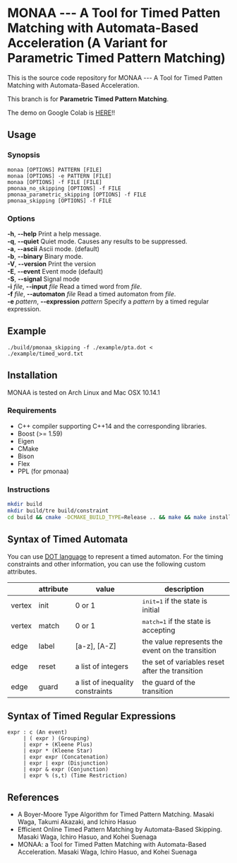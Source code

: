 MONAA --- A Tool for Timed Patten Matching with Automata-Based Acceleration (A Variant for Parametric Timed Pattern Matching)
=============================================================================================================================

This is the source code repository for MONAA --- A Tool for Timed Patten Matching with Automata-Based Acceleration.

This branch is for **Parametric Timed Pattern Matching**.

The demo on Google Colab is [HERE](https://colab.research.google.com/drive/1JQtKtMWBqCn1xoD9iE_k7rlGHSrCCGwn)!!

Usage
-----

### Synopsis

    monaa [OPTIONS] PATTERN [FILE]
    monaa [OPTIONS] -e PATTERN [FILE]
    monaa [OPTIONS] -f FILE [FILE]
    pmonaa_no_skipping [OPTIONS] -f FILE
    pmonaa_parametric_skipping [OPTIONS] -f FILE
    pmonaa_skipping [OPTIONS] -f FILE

### Options

**-h**, **--help** Print a help message. <br />
**-q**, **--quiet** Quiet mode. Causes any results to be suppressed. <br />
**-a**, **--ascii** Ascii mode. (default) <br />
**-b**, **--binary** Binary mode. <br />
**-V**, **--version** Print the version <br />
**-E**, **--event** Event mode (default) <br />
**-S**, **--signal** Signal mode <br />
**-i** *file*, **--input** *file* Read a timed word from *file*. <br />
**-f** *file*, **--automaton** *file* Read a timed automaton from *file*. <br />
**-e** *pattern*, **--expression** *pattern* Specify a *pattern* by a timed regular expression. <br />

Example
-------
    
    ./build/pmonaa_skipping -f ./example/pta.dot < ./example/timed_word.txt


Installation
------------

MONAA is tested on Arch Linux and Mac OSX 10.14.1

### Requirements

* C++ compiler supporting C++14 and the corresponding libraries.
* Boost (>= 1.59)
* Eigen
* CMake
* Bison
* Flex
* PPL (for pmonaa)

### Instructions

```sh
mkdir build 
mkdir build/tre build/constraint
cd build && cmake -DCMAKE_BUILD_TYPE=Release .. && make && make install
```

Syntax of Timed Automata
------------------------

You can use [DOT language](http://www.graphviz.org/content/dot-language) to represent a timed automaton. For the timing constraints and other information, you can use the following custom attributes.

<table>
<thead>
<tr class="header">
<th></th>
<th>attribute</th>
<th>value</th>
<th>description</th>
</tr>
</thead>
<tbody>
<tr class="odd">
<td>vertex</td>
<td>init</td><td>0 or 1</td><td><tt>init=1</tt> if the state is initial</td></tr>
<tr class="even">
<td>vertex</td><td>match</td><td>0 or 1</td><td><tt>match=1</tt> if the state is accepting</td>
</tr>
<tr class="odd">
<td>edge</td><td>label</td><td>[a-z], [A-Z]</td><td>the value represents the event on the transition</td>
</tr>
<tr class="even">
<td>edge</td><td>reset</td><td>a list of integers</td><td>the set of variables reset after the transition</td>
</tr>
<tr class="odd">
<td>edge</td><td>guard</td><td>a list of inequality constraints</td><td>the guard of the transition</td>
</tr>
</tbody>
</table>

Syntax of Timed Regular Expressions
-----------------------------------


    expr : c (An event)
         | ( expr ) (Grouping)
         | expr + (Kleene Plus)
         | expr * (Kleene Star)
         | expr expr (Concatenation)
         | expr | expr (Disjunction)
         | expr & expr (Conjunction)
         | expr % (s,t) (Time Restriction)


References
-------------

* A Boyer-Moore Type Algorithm for Timed Pattern Matching. Masaki Waga, Takumi Akazaki, and Ichiro Hasuo
* Efficient Online Timed Pattern Matching by Automata-Based Skipping. Masaki Waga, Ichiro Hasuo, and Kohei Suenaga
* MONAA: a Tool for Timed Patten Matching with Automata-Based Acceleration. Masaki Waga, Ichiro Hasuo, and Kohei Suenaga
